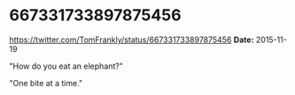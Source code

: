 # 667331733897875456
https://twitter.com/TomFrankly/status/667331733897875456
**Date:** 2015-11-19

"How do you eat an elephant?"

"One bite at a time."
